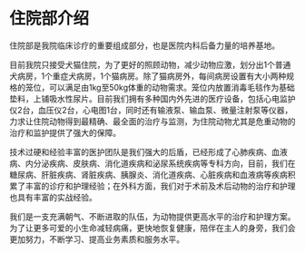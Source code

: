 # 住院部介绍

住院部是我院临床诊疗的重要组成部分，也是医院内科后备力量的培养基地。

目前我院只接受犬猫住院，为了更好的照顾动物，减少动物应激，划分出1个普通犬病房，1个重症犬病房，1个猫病房。除了猫病房外，每间病房设置有大小两种规格的笼位，可以满足由1kg至50kg体重的动物需求。笼位内放置消毒毛毯作为基础垫料，上铺吸水性尿片。目前我们拥有多种国内外先进的医疗设备，包括心电监护仪2台，血压仪2台，心电图1台，同时还有输液泵、输血泵、微量注射泵等仪器，力求让住院动物得到最精确、最全面的治疗与监测，为住院动物尤其是危重动物的治疗和监护提供了强大的保障。

技术过硬和经验丰富的医护团队是我们强大的后盾，已经形成了心肺疾病、血液病、内分泌疾病、皮肤病、消化道疾病和泌尿系统疾病等专科方向，目前，我们在糖尿病、肝脏疾病、肾脏疾病、胰腺炎、消化道疾病、心脏疾病和血液病等疾病积累了丰富的诊疗和护理经验；在外科方面，我们对于术前及术后动物的治疗和护理也具有丰富的实战经验。

我们是一支充满朝气、不断进取的队伍，为动物提供更高水平的治疗和护理方案。为了让更多可爱的小生命减轻病痛，更快地恢复健康，陪伴在主人的身旁，我们会更加努力，不断学习、提高业务素质和服务水平。
